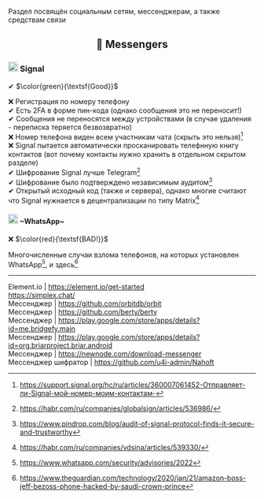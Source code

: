 Раздел посвящён социальным сетям, мессенджерам, а также средствам связи

<h2 align="center">🔗 Messengers</h2>

### <img width=20px src="https://i.imgur.com/X0JxslT.png"></img> Signal

✔ $\color{green}{\textsf{Good}}$

❌ Регистрация по номеру телефону
<br>
✔ Есть 2FA в форме пин-кода (однако сообщения это не переносит!)
<br>
✔ Сообщения не переносятся между устройствами (в случае удаления - переписка теряется безвозвратно)
<br>
❌ Номер телефона виден всем участникам чата (скрыть это нельзя)[^3]
<br>
❌ Signal пытается автоматически просканировать телефнную книгу контактов (вот почему контакты нужно хранить в отдельном скрытом разделе)
<br>
✔ Шифрование Signal лучше Telegram[^4]
<br>
✔ Шифрование было подтверждено независимым аудитом[^5]
<br>
✔ Открытый исходный код (также и сервера), однако многие считают что Signal нужнается в децентрализации по типу Matrix[^6]

[^3]: https://support.signal.org/hc/ru/articles/360007061452-Отправляет-ли-Signal-мой-номер-моим-контактам-
[^4]: https://habr.com/ru/companies/globalsign/articles/536986/
[^5]: https://www.pindrop.com/blog/audit-of-signal-protocol-finds-it-secure-and-trustworthy
[^6]: https://habr.com/ru/companies/vdsina/articles/539330/

#### <img width=20px src="https://i.imgur.com/bs0qdUL.png"></img> ~WhatsApp~ 

❌ $\color{red}{\textsf{BAD!}}$

Многочисленные случаи взлома телефонов, на которых установлен WhatsApp[^1], и здесь[^2]

[^1]: https://www.whatsapp.com/security/advisories/2022
[^2]: https://www.theguardian.com/technology/2020/jan/21/amazon-boss-jeff-bezoss-phone-hacked-by-saudi-crown-prince

----

Element.io | https://element.io/get-started
<br>
https://simplex.chat/
<br>
Мессенджер | https://github.com/orbitdb/orbit
<br>
Мессенджер | https://github.com/berty/berty
<br>
Мессенджер | https://play.google.com/store/apps/details?id=me.bridgefy.main
<br>
Мессенджер | https://play.google.com/store/apps/details?id=org.briarproject.briar.android
<br>
Мессенджер | https://newnode.com/download-messenger
<br>
Мессенджер шифратор | https://github.com/u4i-admin/Nahoft
